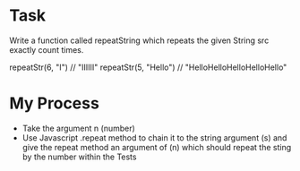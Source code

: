 <h1 align="centre">Task</h1>

Write a function called repeatString which repeats the given String src exactly count times.

repeatStr(6, "I") // "IIIIII"
repeatStr(5, "Hello") // "HelloHelloHelloHelloHello"

<h1 align="centre">My Process</h1>

- Take the argument n (number)
- Use Javascript .repeat method to chain it to the string argument (s) and give the repeat method an argument of (n) which should repeat the sting by the number within the Tests
